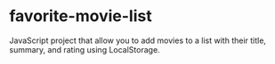 # favorite-movie-list
JavaScript project that allow you to add movies to a list with their title, summary, and rating using LocalStorage.

